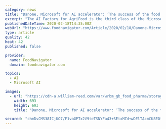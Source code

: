 ```yaml
---
category: news
title: "Danone, Microsoft for AI accelerator: ‘The success of the food revolution will depend on data’"
excerpt: "The AI Factory for AgriFood is the third class of the Microsoft AI factory ... Microsoft will provide personalized support through its technological skills and the services of its Azure platform, as well as its sales network. Inria, the national research institute in digital sciences, France Digitale, FaberNovel, EIT Food and Seventure Partners ..."
publishedDateTime: 2020-02-18T14:35:00Z
webUrl: "https://www.foodnavigator.com/Article/2020/02/18/Danone-Microsoft-for-AI-accelerator-The-success-of-the-food-revolution-will-depend-on-data"
type: article
quality: 42
heat: 42
published: false

provider:
  name: FoodNavigator
  domain: foodnavigator.com

topics:
  - AI
  - Microsoft AI

images:
  - url: "https://cdn-a.william-reed.com/var/wrbm_gb_food_pharma/storage/images/publications/food-beverage-nutrition/foodnavigator.com/article/2020/02/18/danone-microsoft-join-forces-for-ai-accelerator-the-success-of-the-food-revolution-will-depend-on-data/10712441-1-eng-GB/Danone-Microsoft-join-forces-for-AI-accelerator-The-success-of-the-food-revolution-will-depend-on-data.jpg"
    width: 693
    height: 693
    title: "Danone, Microsoft for AI accelerator: ‘The success of the food revolution will depend on data’"

secured: "chmDvCMS38ICjUO7/F1vaGPTx2V9teTSNYFa43+SEtxMZd+wDElTAcmCK8EOtU1YPw1JqOLTp6Rj268HhalYzQjn5zcZFD6fcgQJOyAgntMYC46b+k6txPjIZltgvmdOo7L2e7UjBqZgs8v2FBzH+XK39NuLbIe3x29BiolcaiN2/WerxkREmz61p5zaUb+NPTw8TZy8kqzwmHdeYRdJsAFQVrsUIxoKxLlommNXG5AI+vJFauN/+ecwIWtIfizJTjBhf9NpY2Gap4K2j3ujW7VI+QgtCUYQUL6sMiKZkV+M6bU8NfIb7kAILaPgTiCvgiozEKmyNHcYDnkUcXgcLzXXfD0GyNXVlcaWTPEbD8nT8FD+o9i4ve3VRdV2B6wakT3cq8DUji1UYU4A0KvF+zJ7wvvevzma2KcFhDskO/xsPRKLV8f9bBzlH5l4Q/rnhn/c0Fy6A492GUU+N+MkK/JbjO8iJ9RNDqsaJ5gcAKY=;1vELjQlW0ZWEL4jBBspwMQ=="
---
```


